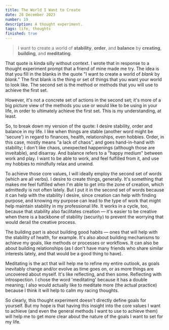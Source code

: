 ```yaml
---
title: The World I Want to Create
date: 28 December 2023
number: 19
description: A thought experiment.
tags: life, thoughts
finished: true
---
```


> I want to create a world of **stability**, **order**, and **balance** by **creating**, **building**, and **meditating**.

That quote is kinda silly without context. I wrote that in response to a thought experiment prompt that a friend of mine made me try. The idea is that you fill in the blanks in the quote "I want to create a world of *blank* by *blank*." The first blank is the thing or set of things that you want your world to look like. The second set is the method or methods that you will use to achieve the first set.

However, it's not a concrete set of actions in the second set; it's more of a big picture view of the methods you use or would like to be using in your life, in order to ultimately achieve the first set. This is my understanding, at least.

So, to break down my version of the quote: I desire stability, order and balance in my life. I like when things are stable (another word might be 'secure') in regard to finances, health, relationships, even hobbies. Order, in this case, mostly means "a lack of chaos", and goes hand-in-hand with stability; I don't like chaos, unexpected happenings (although those are inveitable), and disarray. And balance refers to a "happy medium" between work and play. I want to be able to work, and feel fulfilled from it, and use my hobbies to mindfully relax and unwind.

To achieve those core values, I will ideally employ the second set of words (which are all verbs). I desire to create things, generally. It's something that makes me feel fulfilled when I'm able to get into the zone of creation, which admittedly is not often lately. But I put it in the second set of words because it can help with the stability I desire, since creation can help with finding purpose, and knowing my purpose can lead to the type of work that might help maintain stability in my professional life. It works in a cycle, too, because that stability also facilitates creation — it's easier to be creative when there is a backbone of stability (security) to prevent the worrying that would derail the creative process.

The building part is about building good habits — ones that will help with the stability of health, for example. It's also about building mechanisms to achieve my goals, like methods or processes or workflows. It can also be about building relationships (as I don't have many friends who share similar interests lately, and that would be a good thing to have).

Meditating is the act that will help me to refine my entire outlook, as goals inevitably change and/or evolve as time goes on, or as more things are uncovered about myself. It's like reflecting, and then some. Reflecting with introspection. I chose the word 'meditating' because it has a double meaning; I also would actually like to meditate more (the actual practice) because I think it will help to calm my racing thoughts.

So clearly, this thought experiment doesn't directly define goals for yourself. But my hope is that having this insight into the core values I want to achieve (and even the general methods I want to use to achieve them) will help me to get more clear about the nature of the goals I want to set for my life.
